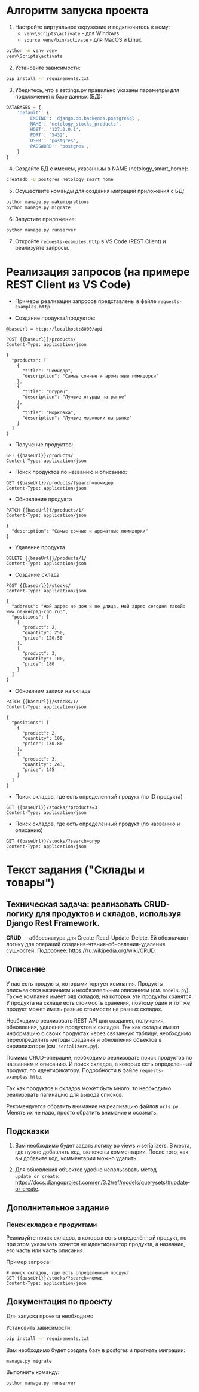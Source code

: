 # Алгоритм запуска проекта

1. Настройте виртуальное окружение и подключитесь к нему:
   - ``venv\Scripts\activate`` - для Windows
   - ``source venv/bin/activate`` - для MacOS и Linux
```bash
python -m venv venv
venv\Scripts\activate
```

2. Установите зависимости:
```bash
pip install -r requirements.txt
```

3. Убедитесь, что в settings.py правильно указаны параметры для подключения к базе данных (БД):
```python
DATABASES = {
    'default': {
        'ENGINE': 'django.db.backends.postgresql',
        'NAME': 'netology_stocks_products',
        'HOST': '127.0.0.1',
        'PORT': '5432',
        'USER': 'postgres',
        'PASSWORD': 'postgres',
    }
}
```

4. Создайте БД с именем, указанным в NAME (netology_smart_home):
```bash
createdb -U postgres netology_smart_home
```

5. Осуществите команды для создания миграций приложения с БД:
```bash
python manage.py makemigrations
python manage.py migrate
```
6. Запустите приложение:
```bash
python manage.py runserver
```

7. Откройте ``requests-examples.http`` в VS Code (REST Client) и реализуйте запросы.

# Реализация запросов (на примере REST Client из VS Code)

- Примеры реализации запросов представлены в файле ``requests-examples.http``

- Создание продукта/продуктов:
```http
@baseUrl = http://localhost:8000/api

POST {{baseUrl}}/products/
Content-Type: application/json

{
  "products": [
    {
      "title": "Помидор",
      "description": "Самые сочные и ароматные помидорки"	
    },
    {
      "title": "Огурец",
      "description": "Лучшие огурцы на рынке"
    },
    {
      "title": "Морковка",
      "description": "Лучшие морковки на рынке"
    }
  ]
}
```

- Получение продуктов:
```http
GET {{baseUrl}}/products/
Content-Type: application/json
```

- Поиск продуктов по названию и описанию:
```http
GET {{baseUrl}}/products/?search=помидор
Content-Type: application/json
```

- Обновление продукта
```http
PATCH {{baseUrl}}/products/1/
Content-Type: application/json

{
  "description": "Самые сочные и ароматные помидорки"
}
```

- Удаление продукта
```http
DELETE {{baseUrl}}/products/1/
Content-Type: application/json
```

- Создание склада
```http
POST {{baseUrl}}/stocks/
Content-Type: application/json

{
  "address": "мой адрес не дом и не улица, мой адрес сегодня такой: www.ленинград-спб.ru3",
  "positions": [
    {
      "product": 2,
      "quantity": 250,
      "price": 120.50
    },
    {
      "product": 3,
      "quantity": 100,
      "price": 180
    }
  ]
}
```

- Обновляем записи на складе
```http
PATCH {{baseUrl}}/stocks/1/
Content-Type: application/json

{
  "positions": [
    {
      "product": 2,
      "quantity": 100,
      "price": 130.80
    },
    {
      "product": 3,
      "quantity": 243,
      "price": 145
    }
  ]
}
```

- Поиск складов, где есть определенный продукт (по ID продукта)
```http
GET {{baseUrl}}/stocks/?products=3
Content-Type: application/json
```

- Поиск складов, где есть определенный продукт (по названию и описанию)
```http
GET {{baseUrl}}/stocks/?search=огур
Content-Type: application/json
```

# Текст задания ("Склады и товары")

## Техническая задача: реализовать CRUD-логику для продуктов и складов, используя Django Rest Framework.

**CRUD** — аббревиатура для Create-Read-Update-Delete. Ей обозначают логику для операций создания-чтения-обновления-удаления сущностей. Подробнее: https://ru.wikipedia.org/wiki/CRUD.

## Описание

У нас есть продукты, которыми торгует компания. Продукты описываются названием и необязательным описанием (см. `models.py`). Также компания имеет ряд складов, на которых эти продукты хранятся. У продукта на складе есть стоимость хранения, поэтому один и тот же продукт может иметь разные стоимости на разных складах.

Необходимо реализовать REST API для создания, получения, обновления, удаления продуктов и складов. Так как склады имеют информацию о своих продуктах через связанную таблицу, необходимо переопределить методы создания и обновления объектов в сериализаторе (см. `serializers.py`).

Помимо CRUD-операций, необходимо реализовать поиск продуктов по названиям и описанию. И поиск складов, в которых есть определенный продукт, по идентификатору. Подробности в файле `requests-examples.http`.

Так как продуктов и складов может быть много, то необходимо реализовать пагинацию для вывода списков.

Рекомендуется обратить внимание на реализацию файлов `urls.py`. Менять их не надо, просто обратить внимание и осознать.

## Подсказки

1. Вам необходимо будет задать логику во views и serializers. В места, где нужно добавлять код, включены комментарии. После того, как вы добавите код, комментарии можно удалить.

2. Для обновления объектов удобно использовать метод `update_or_create`: https://docs.djangoproject.com/en/3.2/ref/models/querysets/#update-or-create.

## Дополнительное задание

### Поиск складов с продуктами

Реализуйте поиск складов, в которых есть определённый продукт, но при этом указывать хочется не идентификатор продукта, а название, его часть или часть описания.

Пример запроса:

```
# поиск складов, где есть определенный продукт
GET {{baseUrl}}/stocks/?search=помид
Content-Type: application/json
```

## Документация по проекту

Для запуска проекта необходимо

Установить зависимости:

```bash
pip install -r requirements.txt
```

Вам необходимо будет создать базу в postgres и прогнать миграции:

```base
manage.py migrate
```

Выполнить команду:

```bash
python manage.py runserver
```

